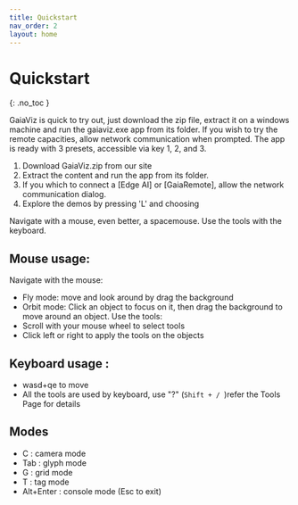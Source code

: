 ```yaml
---
title: Quickstart
nav_order: 2
layout: home
---
```

# Quickstart
{: .no_toc }

GaiaViz is quick to try out, just download the zip file, extract it on a windows machine and run the gaiaviz.exe app from its folder. If you wish to try the remote capacities, allow network communication when prompted. The app is ready with 3 presets, accessible via key 1, 2, and 3.

1. Download GaiaViz.zip from our site
2. Extract the content and run the app from its folder.
3. If you which to connect a [Edge AI] or [GaiaRemote], allow the network communication dialog.
4. Explore the demos by pressing 'L' and choosing


Navigate with a mouse, even better, a spacemouse.
Use the tools with the keyboard.


## Mouse usage:

Navigate with the mouse:
- Fly mode: move and look around by drag the background
- Orbit mode: Click an object to focus on it, then drag the background to move around an object.
Use the tools:
- Scroll with your mouse wheel to select tools
- Click left or right to apply the tools on the objects

## Keyboard usage :
- wasd+qe to move 
- All the tools are used by keyboard, use "?" (```Shift + / ```)refer the Tools Page for details 

## Modes
- C : camera mode
- Tab : glyph mode
- G : grid mode
- T : tag mode
- Alt+Enter : console mode (Esc to exit)